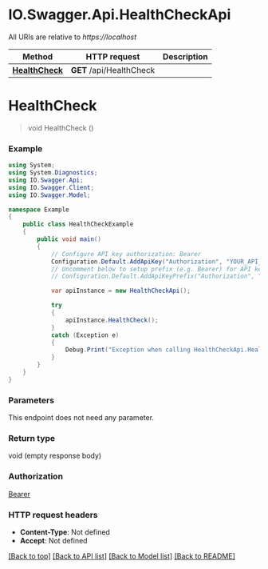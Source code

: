# IO.Swagger.Api.HealthCheckApi

All URIs are relative to *https://localhost*

Method | HTTP request | Description
------------- | ------------- | -------------
[**HealthCheck**](HealthCheckApi.md#healthcheck) | **GET** /api/HealthCheck | 


<a name="healthcheck"></a>
# **HealthCheck**
> void HealthCheck ()



### Example
```csharp
using System;
using System.Diagnostics;
using IO.Swagger.Api;
using IO.Swagger.Client;
using IO.Swagger.Model;

namespace Example
{
    public class HealthCheckExample
    {
        public void main()
        {
            // Configure API key authorization: Bearer
            Configuration.Default.AddApiKey("Authorization", "YOUR_API_KEY");
            // Uncomment below to setup prefix (e.g. Bearer) for API key, if needed
            // Configuration.Default.AddApiKeyPrefix("Authorization", "Bearer");

            var apiInstance = new HealthCheckApi();

            try
            {
                apiInstance.HealthCheck();
            }
            catch (Exception e)
            {
                Debug.Print("Exception when calling HealthCheckApi.HealthCheck: " + e.Message );
            }
        }
    }
}
```

### Parameters
This endpoint does not need any parameter.

### Return type

void (empty response body)

### Authorization

[Bearer](../README.md#Bearer)

### HTTP request headers

 - **Content-Type**: Not defined
 - **Accept**: Not defined

[[Back to top]](#) [[Back to API list]](../README.md#documentation-for-api-endpoints) [[Back to Model list]](../README.md#documentation-for-models) [[Back to README]](../README.md)

